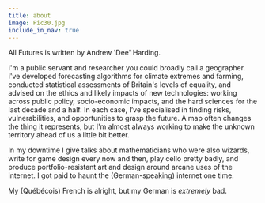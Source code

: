 ```yaml
---
title: about
image: Pic30.jpg
include_in_nav: true
---
```


All Futures is written by Andrew 'Dee' Harding.

I'm a public servant and researcher you could broadly call a geographer. I've developed forecasting algorithms for climate extremes and farming, conducted statistical assessments of Britain's levels of equality, and advised on the ethics and likely impacts of new technologies: working across public policy, socio-economic impacts, and the hard sciences for the last decade and a half. In each case, I’ve specialised in finding risks, vulnerabilities, and opportunities to grasp the future. A map often changes the thing it represents, but I'm almost always working to make the unknown territory ahead of us a little bit better.

In my downtime I give talks about mathematicians who were also wizards, write for game design every now and then, play cello pretty badly, and produce portfolio-resistant art and design around arcane uses of the internet. I got paid to haunt the (German-speaking) internet one time. 

My (Québécois) French is alright, but my German is *extremely* bad.
